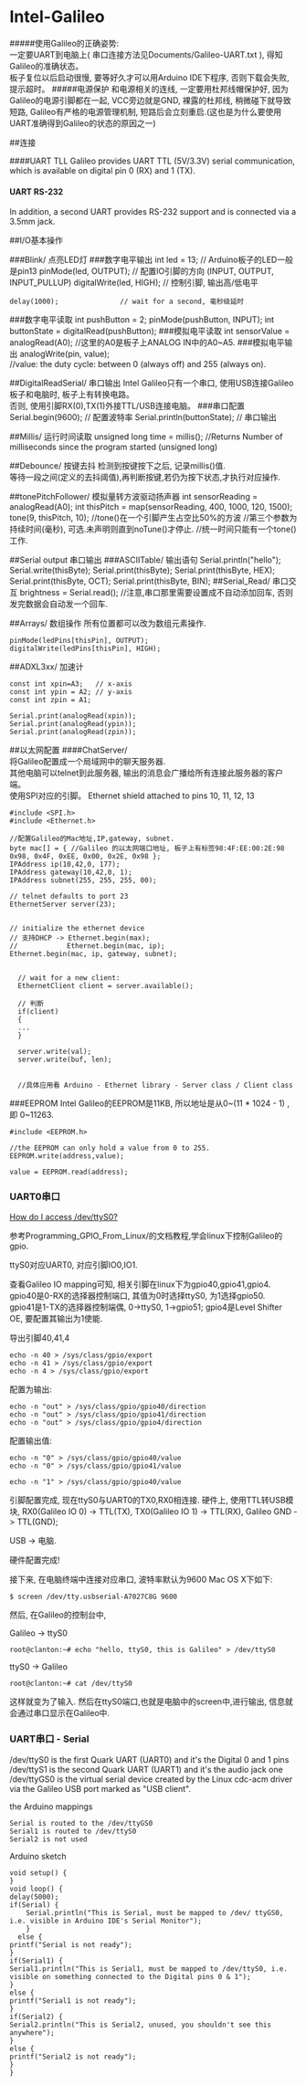 Intel-Galileo
=============
#####使用Galileo的正确姿势:    
一定要UART到电脑上( 串口连接方法见Documents/Galileo-UART.txt ), 得知Galileo的准确状态。   
板子复位以后启动很慢, 要等好久才可以用Arduino IDE下程序, 否则下载会失败, 提示超时。
#####电源保护
和电源相关的连线, 一定要用杜邦线帽保护好, 因为Galileo的电源引脚都在一起, VCC旁边就是GND, 裸露的杜邦线, 稍微碰下就导致短路, Galileo有严格的电源管理机制, 短路后会立刻重启.(这也是为什么要使用UART准确得到Galileo的状态的原因之一)


##连接

####UART TLL
Galileo provides UART TTL (5V/3.3V) serial communication, which is available on digital pin 0 (RX) and 1 (TX).   
 
#### UART RS-232
In addition, a second UART provides RS-232 support and is connected via a 3.5mm jack. 


##I/O基本操作

###Blink/ 点亮LED灯
###数字电平输出
    int led = 13;            // Arduino板子的LED一般是pin13
    pinMode(led, OUTPUT);    // 配置IO引脚的方向 (INPUT, OUTPUT, INPUT_PULLUP)
    digitalWrite(led, HIGH); // 控制引脚, 输出高/低电平

    delay(1000);               // wait for a second, 毫秒级延时
###数字电平读取
    int pushButton = 2;
    pinMode(pushButton, INPUT);
    int buttonState = digitalRead(pushButton);
###模拟电平读取
    int sensorValue = analogRead(A0); //这里的A0是板子上ANALOG IN中的A0~A5.
###模拟电平输出
	analogWrite(pin, value);  
	 //value: the duty cycle: between 0 (always off) and 255 (always on).

##DigitalReadSerial/ 串口输出
Intel Galileo只有一个串口, 使用USB连接Galileo板子和电脑时, 板子上有转换电路。   
否则, 使用引脚RX(0),TX(1)外接TTL/USB连接电脑。
###串口配置
    Serial.begin(9600);             // 配置波特率
    Serial.println(buttonState);    // 串口输出

##Millis/ 运行时间读取
    unsigned long time = millis(); 
    //Returns Number of milliseconds since the program started (unsigned long)

##Debounce/ 按键去抖
检测到按键按下之后, 记录millis()值.  
等待一段之间(定义的去抖阈值),再判断按键,若仍为按下状态,才执行对应操作.

##tonePitchFollower/ 模拟量转方波驱动扬声器
	int sensorReading = analogRead(A0);
	int thisPitch = map(sensorReading, 400, 1000, 120, 1500);
	tone(9, thisPitch, 10);
	//tone()在一个引脚产生占空比50%的方波
	//第三个参数为持续时间(毫秒), 可选.未声明则直到noTune()才停止.
	//统一时间只能有一个tone()工作.
	
##Serial output 串口输出
###ASCIITable/ 输出语句
	Serial.println("hello");
	Serial.write(thisByte);
	Serial.print(thisByte);
	Serial.print(thisByte, HEX);
	Serial.print(thisByte, OCT);
	Serial.print(thisByte, BIN);
##Serial_Read/ 串口交互
	brightness = Serial.read(); //注意,串口那里需要设置成不自动添加回车, 否则发完数据会自动发一个回车.
	
##Arrays/ 数组操作
所有位置都可以改为数组元素操作.   

	pinMode(ledPins[thisPin], OUTPUT);
	digitalWrite(ledPins[thisPin], HIGH);
	
##ADXL3xx/ 加速计
	
	const int xpin=A3;   // x-axis
	const int ypin = A2; // y-axis
	const int zpin = A1;
	
	Serial.print(analogRead(xpin));
	Serial.print(analogRead(ypin));
	Serial.print(analogRead(zpin));
	
	
##以太网配置
####ChatServer/    
将Galileo配置成一个局域网中的聊天服务器.   
其他电脑可以telnet到此服务器, 输出的消息会广播给所有连接此服务器的客户端。    
使用SPI对应的引脚。
Ethernet shield attached to pins 10, 11, 12, 13
	

	#include <SPI.h>
	#include <Ethernet.h>
	
	//配置Galileo的Mac地址,IP,gateway, subnet.
	byte mac[] = { //Galileo 的以太网端口地址, 板子上有标签98:4F:EE:00:2E:98 
	0x98, 0x4F, 0xEE, 0x00, 0x2E, 0x98 };
	IPAddress ip(10,42,0, 177);
	IPAddress gateway(10,42,0, 1);
	IPAddress subnet(255, 255, 255, 00);
	
	// telnet defaults to port 23
	EthernetServer server(23);
	
	
	// initialize the ethernet device
	// 支持DHCP -> Ethernet.begin(max);
	//            Ethernet.begin(mac, ip); 
	Ethernet.begin(mac, ip, gateway, subnet);
	
	
	  // wait for a new client:
	  EthernetClient client = server.available();
	  
	  // 判断
	  if(client)
	  {
	  ...
	  }
	  
	  server.write(val);
	  server.write(buf, len);
	  
	  
	  //具体应用看 Arduino - Ethernet library - Server class / Client class
	  


###EEPROM
Intel Galileo的EEPROM是11KB, 所以地址是从0~(11 * 1024 - 1) , 即 0~11263. 

	#include <EEPROM.h>
	
	//the EEPROM can only hold a value from 0 to 255.
	EEPROM.write(address,value);
	
	value = EEPROM.read(address);

### UART0串口

 [ How do I access /dev/ttyS0?](https://communities.intel.com/message/219828#219828)



参考Programming_GPIO_From_Linux/的文档教程,学会linux下控制Galileo的gpio.


ttyS0对应UART0, 对应引脚IO0,IO1. 
  
查看Galileo IO mapping可知,
相关引脚在linux下为gpio40,gpio41,gpio4.    
gpio40是0-RX的选择器控制端口, 其值为0时选择ttyS0, 为1选择gpio50.     
gpio41是1-TX的选择器控制端偶, 0->ttyS0, 1->gpio51;
gpio4是Level Shifter OE, 要配置其输出为1使能.

导出引脚40,41,4
	
	echo -n 40 > /sys/class/gpio/export 
	echo -n 41 > /sys/class/gpio/export 
	echo -n 4 > /sys/class/gpio/export 
配置为输出:

	echo -n "out" > /sys/class/gpio/gpio40/direction  
	echo -n "out" > /sys/class/gpio/gpio41/direction
	echo -n "out" > /sys/class/gpio/gpio4/direction
	
配置输出值:

	echo -n "0" > /sys/class/gpio/gpio40/value
	echo -n "0" > /sys/class/gpio/gpio41/value 
	
	echo -n "1" > /sys/class/gpio/gpio40/value 

引脚配置完成, 现在ttyS0与UART0的TX0,RX0相连接.
硬件上, 使用TTL转USB模块, RX0(Galileo IO 0) -> TTL(TX),
TX0(Galileo IO 1) -> TTL(RX), Galileo GND -> TTL(GND);

USB -> 电脑.

硬件配置完成!

接下来, 在电脑终端中连接对应串口, 波特率默认为9600
Mac OS X下如下:

	$ screen /dev/tty.usbserial-A7027C8G 9600

然后, 在Galileo的控制台中, 

Galileo -> ttyS0

	root@clanton:~# echo "hello, ttyS0, this is Galileo" > /dev/ttyS0 

ttyS0 -> Galileo
	
	root@clanton:~# cat /dev/ttyS0 
这样就变为了输入.
然后在ttyS0端口,也就是电脑中的screen中,进行输出, 信息就会通过串口显示在Galileo中.


### UART串口 - Serial

/dev/ttyS0 is the first Quark UART (UART0) and it's the Digital 0 and 1 pins    
/dev/ttyS1 is the second Quark UART (UART1) and it's the audio jack one  
/dev/ttyGS0 is the virtual serial device created by the Linux cdc-acm driver via the Galileo USB port marked as "USB client".

the Arduino mappings		
	
	Serial is routed to the /dev/ttyGS0   
	Serial1 is routed to /dev/ttyS0     
	Serial2 is not used

Arduino sketch 

	void setup() {  
	}  
	void loop() {
	delay(5000);  
	if(Serial) {  
    	Serial.println("This is Serial, must be mapped to /dev/	ttyGS0, i.e. visible in Arduino IDE's Serial Monitor");  
    	}  
	  else {  
    printf("Serial is not ready");  
    }  
    if(Serial1) {  
    Serial1.println("This is Serial1, must be mapped to /dev/ttyS0, i.e. visible on something connected to the Digital pins 0 & 1"); 
    } 
    else {  
    printf("Serial1 is not ready");  
    }  
    if(Serial2) {  
    Serial2.println("This is Serial2, unused, you shouldn't see this anywhere");  
    }  
    else {  
    printf("Serial2 is not ready");  
    }  
    }  

